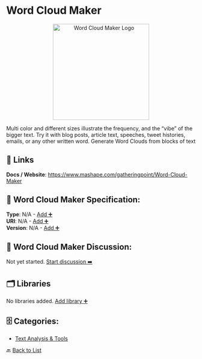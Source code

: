 # Word Cloud Maker
<p align="center">
    <img width="256" src="https://raw.githubusercontent.com/apis-list/apis-list/main/apis/word-cloud-maker/logo_256x256.png" alt="Word Cloud Maker Logo"/>
</p>
Multi color and different sizes illustrate the frequency, and the “vibe” of the bigger text. Try it with blog posts, article text, speeches, tweet histories, emails, or any other written word. Generate Word Clouds from blocks of text

##  🔗 Links
**Docs / Website**: https://www.mashape.com/gatheringpoint/Word-Cloud-Maker

## 🧬 Word Cloud Maker Specification:
**Type**: N/A - [Add ➕](https://github.com/apis-list/apis-list/edit/main/apis.yaml#L22140)  
**URI**: N/A - [Add ➕](https://github.com/apis-list/apis-list/edit/main/apis.yaml#L22140)  
**Version**: N/A - [Add ➕](https://github.com/apis-list/apis-list/edit/main/apis.yaml#L22140)

## 💬 Word Cloud Maker Discussion:
Not yet started. [Start discussion ➡️](https://github.com/apis-list/apis-list/discussions/new)

## 🗂️ Libraries

No libraries added. [Add library ➕](https://github.com/apis-list/apis-list/edit/main/apis.yaml#L22140)    


## 🗄️ Categories:
- [Text Analysis & Tools](https://github.com/apis-list/apis-list#text-analysis--tools-)

🔙  [Back to List](https://github.com/apis-list/apis-list)
